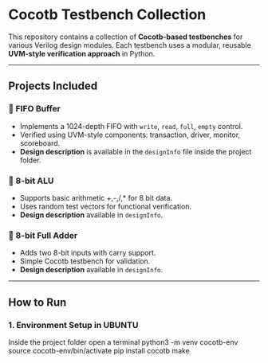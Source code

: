 # Cocotb Testbench Collection 

This repository contains a collection of **Cocotb-based testbenches** for various Verilog design modules. Each testbench uses a modular, reusable **UVM-style verification approach** in Python.

---

##  Projects Included

### 🔹 FIFO Buffer
- Implements a 1024-depth FIFO with `write`, `read`, `full`, `empty` control.
- Verified using UVM-style components: transaction, driver, monitor, scoreboard.
-  **Design description** is available in the `designInfo` file inside the project folder.

### 🔹 8-bit ALU
- Supports basic arithmetic +,-,/,* for 8 bit data.
- Uses random test vectors for functional verification.
-  **Design description** available in `designInfo`.

### 🔹 8-bit Full Adder
- Adds two 8-bit inputs with carry support.
- Simple Cocotb testbench for validation.
-  **Design description** available in `designInfo`.

---

##  How to Run

### 1. Environment Setup in UBUNTU

Inside the project folder open a terminal
python3 -m venv cocotb-env
source cocotb-env/bin/activate
pip install cocotb
make
